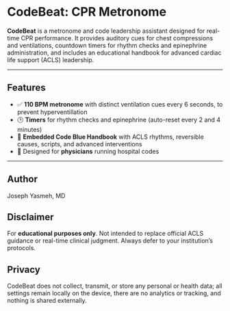 # CodeBeat: CPR Metronome

**CodeBeat** is a metronome and code leadership assistant designed for real-time CPR performance. It provides auditory cues for chest compressions and ventilations, countdown timers for rhythm checks and epinephrine administration, and includes an educational handbook for advanced cardiac life support (ACLS) leadership.

---

## Features

- ✅ **110 BPM metronome** with distinct ventilation cues every 6 seconds, to prevent hyperventillation 
- 🕒 **Timers** for rhythm checks and epinephrine (auto-reset every 2 and 4 minutes)
- 📘 **Embedded Code Blue Handbook** with ACLS rhythms, reversible causes, scripts, and advanced interventions
- 🧠 Designed for **physicians** running hospital codes

---

## Author

Joseph Yasmeh, MD

## Disclaimer

For **educational purposes only**. Not intended to replace official ACLS guidance or real-time clinical judgment. Always defer to your institution’s protocols.

## Privacy 
CodeBeat does not collect, transmit, or store any personal or health data; all settings remain locally on the device, there are no analytics or tracking, and nothing is shared externally.
